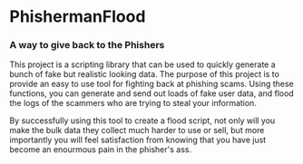 # PhishermanFlood
### A way to give back to the Phishers

This project is a scripting library that can be used to quickly generate a bunch of fake but realistic looking data. The purpose of this project is to provide an easy to use tool for fighting back at phishing scams. Using these functions, you can generate and send out loads of fake user data, and flood the logs of the scammers who are trying to steal your information.

By successfully using this tool to create a flood script, not only will you make the bulk data they collect much harder to use or sell, but more importantly you will feel satisfaction from knowing that you have just become an enourmous pain in the phisher's ass.

